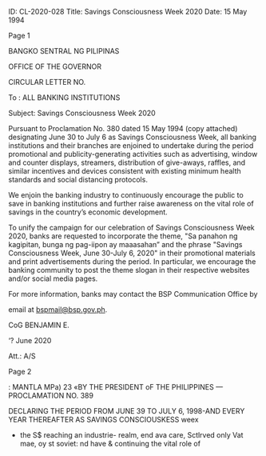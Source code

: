 ID: CL-2020-028
Title: Savings Consciousness Week 2020
Date: 15 May 1994

Page 1

BANGKO SENTRAL NG PILIPINAS

OFFICE OF THE GOVERNOR

CIRCULAR LETTER NO.

To : ALL BANKING INSTITUTIONS

Subject: Savings Consciousness Week 2020

Pursuant to Proclamation No. 380 dated 15 May 1994 (copy attached) designating June 30 to July 6 as Savings Consciousness Week, all banking institutions and their branches are enjoined to undertake during the period promotional and publicity-generating activities such as advertising, window and counter displays, streamers, distribution of give-aways, raffles, and similar incentives and devices consistent with existing minimum health standards and social distancing protocols.

We enjoin the banking industry to continuously encourage the public to save in banking institutions and further raise awareness on the vital role of savings in the country’s economic development.

To unify the campaign for our celebration of Savings Consciousness Week 2020, banks are requested to incorporate the theme, "Sa panahon ng kagipitan, bunga ng pag-iipon ay maaasahan” and the phrase "Savings Consciousness Week, June 30-July 6, 2020" in their promotional materials and print advertisements during the period. In particular, we encourage the banking community to post the theme slogan in their respective websites and/or social media pages.

For more information, banks may contact the BSP Communication Office by

email at bspmail@bsp.gov.ph.

CoG BENJAMIN E.

‘? June 2020

Att.: A/S

Page 2

: MANTLA MPa) 23 «BY THE PRESIDENT oF THE PHILIPPINES — PROCLAMATION NO. 389

DECLARING THE PERIOD FROM JUNE 39 TO JULY 6, 1998-AND EVERY YEAR THEREAFTER AS SAVINGS CONSCIOUSKESS weex

- the S$ reaching an industrie- realm, end ava care, Sctlrved only Vat mae, oy st soviet: nd have & continuing the vital role of